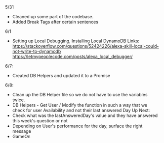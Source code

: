 5/31 
* Cleaned up some part of the codebase. 
* Added Break Tags after certain sentences

6/1
* Setting up Local Debugging, Installing Local DynamoDB
Links: 
https://stackoverflow.com/questions/52424226/alexa-skill-local-could-not-write-to-dynamodb
https://letmypeoplecode.com/posts/alexa_local_debugger/

6/7: 
* Created DB Helpers and updated it to a Promise

6/8: 
* Clean up the DB Helper file so we do not have to use the variables twice. 
* DB Helpers - Get User / Modify the function in such a way that we check for user Availability and not their last answered Day
Up Next: 
* Check what was the lastAnsweredDay's value and they have answered this week's question or not
* Depending on User's performance for the day, surface the right message
* GameOn